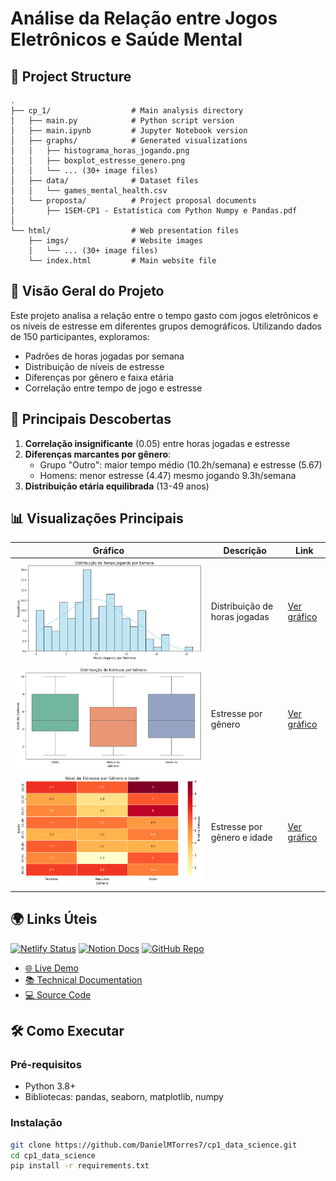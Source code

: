 # Análise da Relação entre Jogos Eletrônicos e Saúde Mental

## 📁 Project Structure

```plaintext
.
├── cp_1/                  # Main analysis directory
│   ├── main.py            # Python script version
│   ├── main.ipynb         # Jupyter Notebook version
│   ├── graphs/            # Generated visualizations
│   │   ├── histograma_horas_jogando.png
│   │   ├── boxplot_estresse_genero.png
│   │   └── ... (30+ image files)
│   ├── data/              # Dataset files
│   │   └── games_mental_health.csv
│   └── proposta/          # Project proposal documents
│       ├── 1SEM-CP1 - Estatística com Python Numpy e Pandas.pdf
│
└── html/                  # Web presentation files
    ├── imgs/              # Website images
    │   └── ... (30+ image files)
    └── index.html         # Main website file
```

## 📌 Visão Geral do Projeto

Este projeto analisa a relação entre o tempo gasto com jogos eletrônicos e os níveis de estresse em diferentes grupos demográficos. Utilizando dados de 150 participantes, exploramos:

- Padrões de horas jogadas por semana
- Distribuição de níveis de estresse
- Diferenças por gênero e faixa etária
- Correlação entre tempo de jogo e estresse

## 🎯 Principais Descobertas

1. **Correlação insignificante** (0.05) entre horas jogadas e estresse
2. **Diferenças marcantes por gênero**:
   - Grupo "Outro": maior tempo médio (10.2h/semana) e estresse (5.67)
   - Homens: menor estresse (4.47) mesmo jogando 9.3h/semana
3. **Distribuição etária equilibrada** (13-49 anos)

## 📊 Visualizações Principais

| Gráfico | Descrição | Link |
|---------|-----------|------|
| ![Histograma](cp_1/graphs/histograma_horas_jogando.png) | Distribuição de horas jogadas | [Ver gráfico](cp_1/graphs/histograma_horas_jogando.png) |
| ![Boxplot](cp_1/graphs/boxplot_estresse_genero.png) | Estresse por gênero | [Ver gráfico](cp_1/graphs/boxplot_estresse_genero.png) |
| ![Heatmap](cp_1/graphs/heatmap_estresse_genero_idade.png) | Estresse por gênero e idade | [Ver gráfico](cp_1/graphs/heatmap_estresse_genero_idade.png) |

## 🌍 Links Úteis

[![Netlify Status](https://api.netlify.com/api/v1/badges/.../deploy-status)](https://cp1-data-science-557111-daniel.netlify.app/)
[![Notion Docs](https://img.shields.io/badge/docs-Notion-blue)](https://faithful-industry-226.notion.site/CP-01-data_science_for_engineering-13d7580aaa6a8071a495f35dffbc7193)
[![GitHub Repo](https://img.shields.io/badge/repo-GitHub-black)](https://github.com/DanielMTorres7/cp1_data_science)

- [🌐 Live Demo](https://cp1-data-science-557111-daniel.netlify.app/)
- [📚 Technical Documentation](https://faithful-industry-226.notion.site/CP-01-data_science_for_engineering-13d7580aaa6a8071a495f35dffbc7193)
- [💻 Source Code](https://github.com/DanielMTorres7/cp1_data_science)

## 🛠️ Como Executar

### Pré-requisitos
- Python 3.8+
- Bibliotecas: pandas, seaborn, matplotlib, numpy

### Instalação
```bash
git clone https://github.com/DanielMTorres7/cp1_data_science.git
cd cp1_data_science
pip install -r requirements.txt
```

